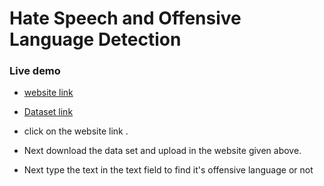
# Hate Speech and Offensive Language Detection 



### Live demo 

 
 - [website link ](https://kiomegm-offensive-speech-detection-appapp-h61i7z.streamlit.app/)
 - [Dataset link](https://www.kaggle.com/datasets/mrmorj/hate-speech-and-offensive-language-dataset/)

- click on the website link .
-  Next download the data set and upload in the website given above.
-  Next type the text in the text field to find it's offensive language or not 
